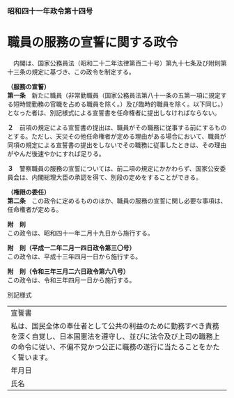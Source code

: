 ### 昭和四十一年政令第十四号  
# 職員の服務の宣誓に関する政令  
　内閣は、国家公務員法（昭和二十二年法律第百二十号）第九十七条及び附則第十三条の規定に基づき、この政令を制定する。  
  
**（服務の宣誓）**  
**第一条**　新たに職員（非常勤職員（国家公務員法第八十一条の五第一項に規定する短時間勤務の官職を占める職員を除く。）及び臨時的職員を除く。以下同じ。）となった者は、別記様式による宣誓書を任命権者に提出しなければならない。  
  
**２**　前項の規定による宣誓書の提出は、職員がその職務に従事する前にするものとする。ただし、天災その他任命権者が定める理由がある場合において、職員が同項の規定による宣誓書の提出をしないでその職務に従事したときは、その理由がやんだ後速やかにすれば足りる。  
  
**３**　警察職員の服務の宣誓については、前二項の規定にかかわらず、国家公安委員会は、内閣総理大臣の承認を得て、別段の定めをすることができる。  
  
**（権限の委任）**  
**第二条**　この政令に定めるもののほか、職員の服務の宣誓に関し必要な事項は、任命権者が定める。  
  
**附　則**  
この政令は、昭和四十一年二月十九日から施行する。  
  
**附　則（平成一二年二月一四日政令第三〇号）**  
この政令は、平成十三年四月一日から施行する。  
  
**附　則（令和三年三月二六日政令第六八号）**  
この政令は、令和三年四月一日から施行する。  
  
別記様式
          
||  
| --- |  
|宣誓書|  
|私は、国民全体の奉仕者として公共の利益のために勤務すべき責務を深く自覚し、日本国憲法を遵守し、並びに法令及び上司の職務上の命令に従い、不偏不党かつ公正に職務の遂行に当たることをかたく誓います。|  
|年月日|  
|氏名|  
  

        